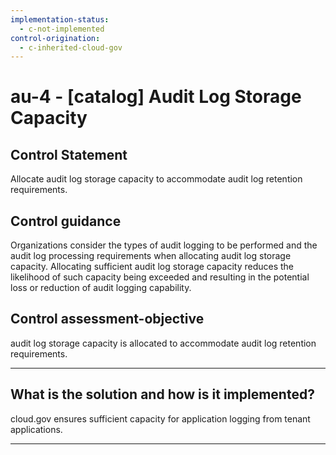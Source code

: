 ```yaml
---
implementation-status:
  - c-not-implemented
control-origination:
  - c-inherited-cloud-gov
---
```


# au-4 - \[catalog\] Audit Log Storage Capacity

## Control Statement

Allocate audit log storage capacity to accommodate audit log retention requirements.

## Control guidance

Organizations consider the types of audit logging to be performed and the audit log processing requirements when allocating audit log storage capacity. Allocating sufficient audit log storage capacity reduces the likelihood of such capacity being exceeded and resulting in the potential loss or reduction of audit logging capability.

## Control assessment-objective

audit log storage capacity is allocated to accommodate audit log retention requirements.

______________________________________________________________________

## What is the solution and how is it implemented?

cloud.gov ensures sufficient capacity for application logging from tenant applications. 

______________________________________________________________________
